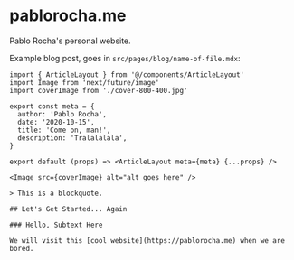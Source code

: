 # pablorocha.me

Pablo Rocha's personal website.

Example blog post, goes in `src/pages/blog/name-of-file.mdx`:

```mdx
import { ArticleLayout } from '@/components/ArticleLayout'
import Image from 'next/future/image'
import coverImage from './cover-800-400.jpg'

export const meta = {
  author: 'Pablo Rocha',
  date: '2020-10-15',
  title: 'Come on, man!',
  description: 'Tralalalala',
}

export default (props) => <ArticleLayout meta={meta} {...props} />

<Image src={coverImage} alt="alt goes here" />

> This is a blockquote.

## Let's Get Started... Again

### Hello, Subtext Here

We will visit this [cool website](https://pablorocha.me) when we are bored.
```
